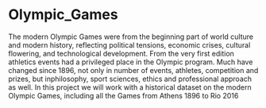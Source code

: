 # Olympic_Games
The modern Olympic Games were from the beginning part of world culture and modern history, reflecting political tensions,
economic crises, cultural flowering, and technological development.
From the very first edition athletics events had a privileged place in the Olympic program. Much have changed since 1896, 
not only in number of events, athletes, competition and prizes, but inphilosophy, sport sciences, ethics and professional approach as well.
In this project we will work with a historical dataset on the modern Olympic Games, including all the Games from Athens 1896 to Rio 2016
